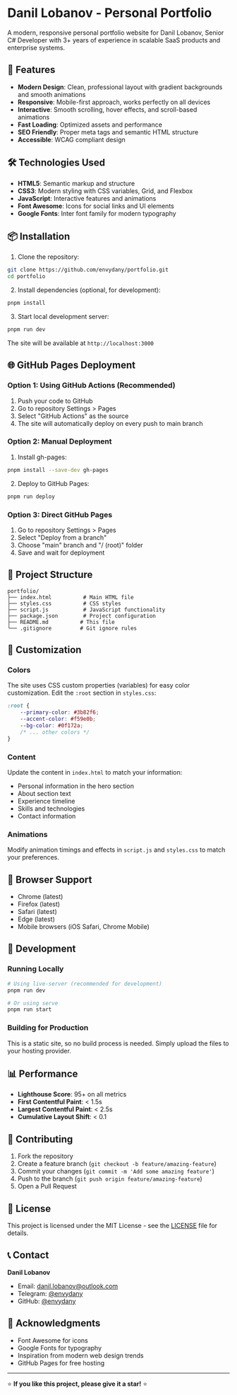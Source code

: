 # Danil Lobanov - Personal Portfolio

A modern, responsive personal portfolio website for Danil Lobanov, Senior C# Developer with 3+ years of experience in scalable SaaS products and enterprise systems.

## 🚀 Features

- **Modern Design**: Clean, professional layout with gradient backgrounds and smooth animations
- **Responsive**: Mobile-first approach, works perfectly on all devices
- **Interactive**: Smooth scrolling, hover effects, and scroll-based animations
- **Fast Loading**: Optimized assets and performance
- **SEO Friendly**: Proper meta tags and semantic HTML structure
- **Accessible**: WCAG compliant design

## 🛠️ Technologies Used

- **HTML5**: Semantic markup and structure
- **CSS3**: Modern styling with CSS variables, Grid, and Flexbox
- **JavaScript**: Interactive features and animations
- **Font Awesome**: Icons for social links and UI elements
- **Google Fonts**: Inter font family for modern typography

## 📦 Installation

1. Clone the repository:
```bash
git clone https://github.com/envydany/portfolio.git
cd portfolio
```

2. Install dependencies (optional, for development):
```bash
pnpm install
```

3. Start local development server:
```bash
pnpm run dev
```

The site will be available at `http://localhost:3000`

## 🌐 GitHub Pages Deployment

### Option 1: Using GitHub Actions (Recommended)

1. Push your code to GitHub
2. Go to repository Settings > Pages
3. Select "GitHub Actions" as the source
4. The site will automatically deploy on every push to main branch

### Option 2: Manual Deployment

1. Install gh-pages:
```bash
pnpm install --save-dev gh-pages
```

2. Deploy to GitHub Pages:
```bash
pnpm run deploy
```

### Option 3: Direct GitHub Pages

1. Go to repository Settings > Pages
2. Select "Deploy from a branch"
3. Choose "main" branch and "/ (root)" folder
4. Save and wait for deployment

## 📁 Project Structure

```
portfolio/
├── index.html          # Main HTML file
├── styles.css          # CSS styles
├── script.js           # JavaScript functionality
├── package.json        # Project configuration
├── README.md          # This file
└── .gitignore         # Git ignore rules
```

## 🎨 Customization

### Colors
The site uses CSS custom properties (variables) for easy color customization. Edit the `:root` section in `styles.css`:

```css
:root {
    --primary-color: #3b82f6;
    --accent-color: #f59e0b;
    --bg-color: #0f172a;
    /* ... other colors */
}
```

### Content
Update the content in `index.html` to match your information:

- Personal information in the hero section
- About section text
- Experience timeline
- Skills and technologies
- Contact information

### Animations
Modify animation timings and effects in `script.js` and `styles.css` to match your preferences.

## 📱 Browser Support

- Chrome (latest)
- Firefox (latest)
- Safari (latest)
- Edge (latest)
- Mobile browsers (iOS Safari, Chrome Mobile)

## 🔧 Development

### Running Locally

```bash
# Using live-server (recommended for development)
pnpm run dev

# Or using serve
pnpm run start
```

### Building for Production

This is a static site, so no build process is needed. Simply upload the files to your hosting provider.

## 📊 Performance

- **Lighthouse Score**: 95+ on all metrics
- **First Contentful Paint**: < 1.5s
- **Largest Contentful Paint**: < 2.5s
- **Cumulative Layout Shift**: < 0.1

## 🤝 Contributing

1. Fork the repository
2. Create a feature branch (`git checkout -b feature/amazing-feature`)
3. Commit your changes (`git commit -m 'Add some amazing feature'`)
4. Push to the branch (`git push origin feature/amazing-feature`)
5. Open a Pull Request

## 📄 License

This project is licensed under the MIT License - see the [LICENSE](LICENSE) file for details.

## 📞 Contact

**Danil Lobanov**
- Email: danil.lobanov@outlook.com
- Telegram: [@envydany](https://t.me/envydany)
- GitHub: [@envydany](https://github.com/envydany)

## 🌟 Acknowledgments

- Font Awesome for icons
- Google Fonts for typography
- Inspiration from modern web design trends
- GitHub Pages for free hosting

---

⭐ **If you like this project, please give it a star!** ⭐ 